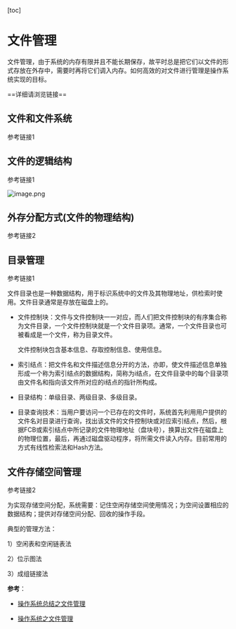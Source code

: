 [toc]

# 文件管理

文件管理，由于系统的内存有限并且不能长期保存，故平时总是把它们以文件的形式存放在外存中，需要时再将它们调入内存。如何高效的对文件进行管理是操作系统实现的目标。

==详细请浏览链接==

## 文件和文件系统

参考链接1

## 文件的逻辑结构

参考链接1

![image.png](https://ww1.sinaimg.cn/large/006alGmrgy1gdotvs9dg8j30x60a4acq.jpg)

## 外存分配方式(文件的物理结构)

参考链接2

## 目录管理

参考链接1

文件目录也是一种数据结构，用于标识系统中的文件及其物理地址，供检索时使用。文件目录通常是存放在磁盘上的。

- 文件控制块：文件与文件控制块一一对应，而人们把文件控制块的有序集合称为文件目录，一个文件控制块就是一个文件目录项。通常，一个文件目录也可被看成是一个文件，称为目录文件。

    文件控制块包含基本信息、存取控制信息、使用信息。

- 索引结点：把文件名和文件描述信息分开的方法，亦即，使文件描述信息单独形成一个称为索引结点的数据结构，简称为i结点，在文件目录中的每个目录项由文件名和指向该文件所对应的i结点的指针所构成。

- 目录结构：单级目录、两级目录、多级目录。

- 目录查询技术：当用户要访问一个已存在的文件时，系统首先利用用户提供的文件名对目录进行查询，找出该文件的文件控制块或对应索引结点，然后，根据FCB或索引结点中所记录的文件物理地址（盘块号），换算出文件在磁盘上的物理位置，最后，再通过磁盘驱动程序，将所需文件读入内存。目前常用的方式有线性检索法和Hash方法。

## 文件存储空间管理

参考链接2

为实现存储空间分配，系统需要：记住空闲存储空间使用情况；为空间设置相应的数据结构；提供对存储空间分配、回收的操作手段。

典型的管理方法：

1）空闲表和空闲链表法

2）位示图法

3）成组链接法

**参考**：

- [操作系统总结之文件管理](https://blog.csdn.net/liushengxi_root/article/details/80950916)

- [操作系统之文件管理](https://www.cnblogs.com/lls101/p/10088821.html)